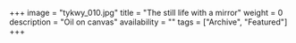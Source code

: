 +++
image = "tykwy_010.jpg"
title = "The still life with a mirror"
weight = 0
description = "Oil on canvas"
availability = ""
tags = ["Archive", "Featured"]
+++
